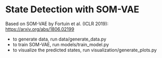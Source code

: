 # State Detection with SOM-VAE

Based on SOM-VAE by Fortuin et al. (ICLR 2019): https://arxiv.org/abs/1806.02199

* to generate data, run data/generate_data.py
* to train SOM-VAE, run models/train_model.py
* to visualize the predicted states, run visualization/generate_plots.py
